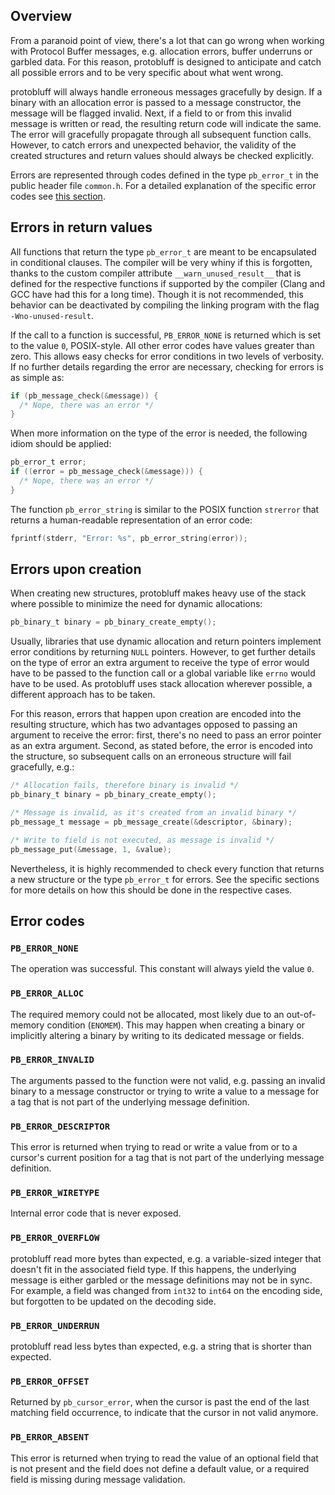 ## Overview

From a paranoid point of view, there's a lot that can go wrong when working
with Protocol Buffer messages, e.g. allocation errors, buffer underruns or
garbled data. For this reason, protobluff is designed to anticipate and catch
all possible errors and to be very specific about what went wrong.

protobluff will always handle erroneous messages gracefully by design. If a
binary with an allocation error is passed to a message constructor, the message
will be flagged invalid. Next, if a field to or from this invalid message is
written or read, the resulting return code will indicate the same. The error
will gracefully propagate through all subsequent function calls. However, to
catch errors and unexpected behavior, the validity of the created structures
and return values should always be checked explicitly.

Errors are represented through codes defined in the type `pb_error_t` in the
public header file `common.h`. For a detailed explanation of the specific error
codes see [this section](#error-codes).

## Errors in return values

All functions that return the type `pb_error_t` are meant to be encapsulated
in conditional clauses. The compiler will be very whiny if this is forgotten,
thanks to the custom compiler attribute `__warn_unused_result__` that is
defined for the respective functions if supported by the compiler (Clang and
GCC have had this for a long time). Though it is not recommended, this
behavior can be deactivated by compiling the linking program with the flag
`-Wno-unused-result`.

If the call to a function is successful, `PB_ERROR_NONE` is returned which is
set to the value `0`, POSIX-style. All other error codes have values greater
than zero. This allows easy checks for error conditions in two levels of
verbosity. If no further details regarding the error are necessary, checking
for errors is as simple as:

``` c
if (pb_message_check(&message)) {
  /* Nope, there was an error */
}
```

When more information on the type of the error is needed, the following idiom
should be applied:

``` c
pb_error_t error;
if ((error = pb_message_check(&message))) {
  /* Nope, there was an error */
}
```

The function `pb_error_string` is similar to the POSIX function `strerror`
that returns a human-readable representation of an error code:

``` c
fprintf(stderr, "Error: %s", pb_error_string(error));
```

## Errors upon creation

When creating new structures, protobluff makes heavy use of the stack where
possible to minimize the need for dynamic allocations:

``` c
pb_binary_t binary = pb_binary_create_empty();
```

Usually, libraries that use dynamic allocation and return pointers implement
error conditions by returning `NULL` pointers. However, to get further details
on the type of error an extra argument to receive the type of error would have
to be passed to the function call or a global variable like `errno` would have
to be used. As protobluff uses stack allocation wherever possible, a different
approach has to be taken.

For this reason, errors that happen upon creation are encoded into the
resulting structure, which has two advantages opposed to passing an argument to
receive the error: first, there's no need to pass an error pointer as an extra
argument. Second, as stated before, the error is encoded into the structure, so
subsequent calls on an erroneous structure will fail gracefully, e.g.:

``` c
/* Allocation fails, therefore binary is invalid */
pb_binary_t binary = pb_binary_create_empty();

/* Message is invalid, as it's created from an invalid binary */
pb_message_t message = pb_message_create(&descriptor, &binary);

/* Write to field is not executed, as message is invalid */
pb_message_put(&message, 1, &value);
```

Nevertheless, it is highly recommended to check every function that returns a
new structure or the type `pb_error_t` for errors. See the specific sections
for more details on how this should be done in the respective cases.

## Error codes

### `PB_ERROR_NONE`

The operation was successful. This constant will always yield the value `0`.

### `PB_ERROR_ALLOC`

The required memory could not be allocated, most likely due to an out-of-memory
condition (`ENOMEM`). This may happen when creating a binary or implicitly
altering a binary by writing to its dedicated message or fields.

### `PB_ERROR_INVALID`

The arguments passed to the function were not valid, e.g. passing an invalid
binary to a message constructor or trying to write a value to a message for a
tag that is not part of the underlying message definition.

### `PB_ERROR_DESCRIPTOR`

This error is returned when trying to read or write a value from or to a
cursor's current position for a tag that is not part of the underlying message
definition.

### `PB_ERROR_WIRETYPE`

Internal error code that is never exposed.

### `PB_ERROR_OVERFLOW`

protobluff read more bytes than expected, e.g. a variable-sized integer that
doesn't fit in the associated field type. If this happens, the underlying
message is either garbled or the message definitions may not be in sync. For
example, a field was changed from `int32` to `int64` on the encoding side, but
forgotten to be updated on the decoding side.

### `PB_ERROR_UNDERRUN`

protobluff read less bytes than expected, e.g. a string that is shorter than
expected.

### `PB_ERROR_OFFSET`

Returned by `pb_cursor_error`, when the cursor is past the end of the last
matching field occurrence, to indicate that the cursor in not valid anymore.

### `PB_ERROR_ABSENT`

This error is returned when trying to read the value of an optional field that
is not present and the field does not define a default value, or a required
field is missing during message validation.